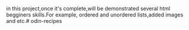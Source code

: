 in this project,once it's complete,will be demonstrated several
html begginers skills.For example, ordered and unordered lists,added images and etc.# odin-recipes
